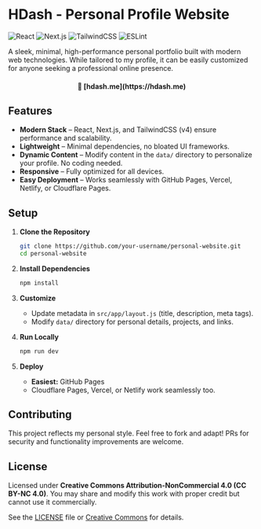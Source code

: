 # HDash - Personal Profile Website

![React](https://img.shields.io/badge/react-%2320232a.svg?style=for-the-badge&logo=react&logoColor=%2361DAFB) ![Next.js](https://img.shields.io/badge/Next-black?style=for-the-badge&logo=next.js&logoColor=white) ![TailwindCSS](https://img.shields.io/badge/tailwindcss-%2338B2AC.svg?style=for-the-badge&logo=tailwind-css&logoColor=white) ![ESLint](https://img.shields.io/badge/ESLint-4B3263?style=for-the-badge&logo=eslint&logoColor=white)

A sleek, minimal, high-performance personal portfolio built with modern web technologies. While tailored to my profile, it can be easily customized for anyone seeking a professional online presence.

<h4 align="center"> 🔗 [hdash.me](https://hdash.me) </h4>

## Features
- **Modern Stack** – React, Next.js, and TailwindCSS (v4) ensure performance and scalability.
- **Lightweight** – Minimal dependencies, no bloated UI frameworks.
- **Dynamic Content** – Modify content in the `data/` directory to personalize your profile. No coding needed.
- **Responsive** – Fully optimized for all devices.
- **Easy Deployment** – Works seamlessly with GitHub Pages, Vercel, Netlify, or Cloudflare Pages.

## Setup

1. **Clone the Repository**
   ```bash
   git clone https://github.com/your-username/personal-website.git
   cd personal-website
   ```

2. **Install Dependencies**
   ```bash
   npm install
   ```

3. **Customize**
   - Update metadata in `src/app/layout.js` (title, description, meta tags).
   - Modify `data/` directory for personal details, projects, and links.

4. **Run Locally**
   ```bash
   npm run dev
   ```

5. **Deploy**
   - **Easiest:** GitHub Pages
   - Cloudflare Pages, Vercel, or Netlify work seamlessly too.

## Contributing
This project reflects my personal style. Feel free to fork and adapt! PRs for security and functionality improvements are welcome.

## License
Licensed under **Creative Commons Attribution-NonCommercial 4.0 (CC BY-NC 4.0)**. You may share and modify this work with proper credit but cannot use it commercially.

See the [LICENSE](LICENSE) file or [Creative Commons](https://creativecommons.org/licenses/by-nc/4.0/) for details.

